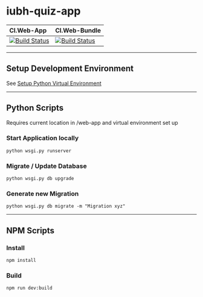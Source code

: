# iubh-quiz-app

| CI.Web-App | CI.Web-Bundle |
| :--- | :--- |
| [![Build Status](https://dev.azure.com/philipp-c-moser/IUBH-Quiz-App/_apis/build/status/CI/CI.Web-App?branchName=main)](https://dev.azure.com/philipp-c-moser/IUBH-Quiz-App/_build/latest?definitionId=64&branchName=main) | [![Build Status](https://dev.azure.com/philipp-c-moser/IUBH-Quiz-App/_apis/build/status/CI/CI.Web-Bundle?branchName=main)](https://dev.azure.com/philipp-c-moser/IUBH-Quiz-App/_build/latest?definitionId=65&branchName=main) |


---

## Setup Development Environment
See [Setup Python Virtual Environment](.github/documentation/python-venv-setup.md)

---

## Python Scripts
Requires current location in /web-app and virtual environment set up
### Start Application locally
```
python wsgi.py runserver
```

### Migrate / Update Database
```
python wsgi.py db upgrade
```

### Generate new Migration
```
python wsgi.py db migrate -m "Migration xyz"
```

---

## NPM Scripts
### Install
```
npm install
```

### Build
```
npm run dev:build
```